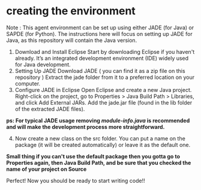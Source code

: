 # creating the environment 

Note : 
This agent environment can be set up using either JADE (for Java) or SAPDE (for Python). The instructions here will focus on setting up JADE for Java, as this repository will contain the Java version.

1. Download and Install Eclipse
Start by downloading Eclipse if you haven't already. 
It’s an integrated development environment (IDE) widely used for Java development.
2. Setting Up JADE
Download JADE ( you can find it as a zip file on this repository )
Extract the jade folder from it to a preferred location on your computer.
3. Configure JADE in Eclipse
Open Eclipse and create a new Java project.
Right-click on the project, go to Properties > Java Build Path > Libraries, and click Add External JARs.
Add the jade.jar file (found in the lib folder of the extracted JADE files).

**ps: For typical JADE usage removing _module-info.java_ is recommended and will make the development process more straightforward.**

4. Now create a new class on the src folder. You can put a name on the package (it will be created automatically) or leave it as the default one.

**Small thing if you can't use the default package then you gotta go to Properties again, then Java Build Path, and be sure that you checked the name of your project on Source**

Perfect! Now you should be ready to start writing code!!
